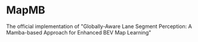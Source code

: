 # MapMB
The official implementation of "Globally-Aware Lane Segment Perception: A Mamba-based Approach for Enhanced BEV Map Learning"
